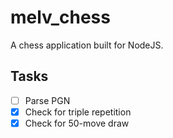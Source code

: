 # melv_chess

A chess application built for NodeJS.

## Tasks

- [ ] Parse PGN
- [x] Check for triple repetition
- [x] Check for 50-move draw
